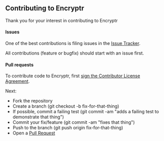 ## Contributing to Encryptr

Thank you for your interest in contributing to Encryptr

#### Issues

One of the best contributions is filing issues in the [Issue Tracker](https://github.com/devgeeks/Encryptr/issues). 

All contributions (feature or bugfix) should start with an issue first.

#### Pull requests

To contribute code to Encryptr, first 
<a href="https://www.clahub.com/agreements/devgeeks/Encryptr">sign the Contributor License Agreement</a>.

Next:

- Fork the repository
- Create a branch (git checkout -b fix-for-that-thing)
- If possible, commit a failing test (git commit -am "adds a failing test to demonstrate that thing")
- Commit your fix/feature (git commit -am "fixes that thing")
- Push to the branch (git push origin fix-for-that-thing)
- Open a [Pull Request](https://github.com/devgeeks/Encryptr/pulls)
